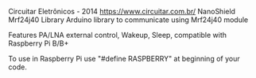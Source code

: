 Circuitar Eletrônicos - 2014 https://www.circuitar.com.br/
NanoShield Mrf24j40 Library
Arduino library to communicate using Mrf24j40 module

Features
PA/LNA external control, Wakeup, Sleep, compatible with Raspberry Pi B/B+

To use in Raspberry Pi use "#define RASPBERRY" at beginning of your code.
